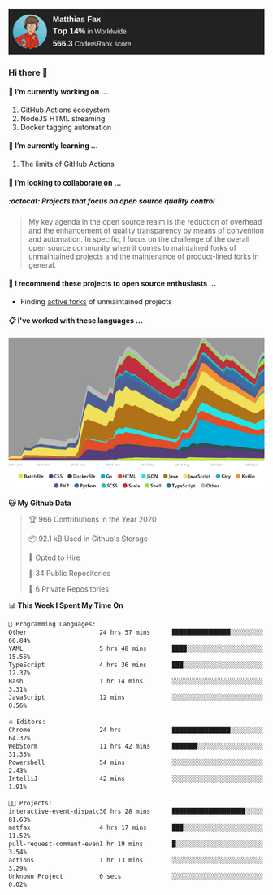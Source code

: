 [![Codersrank](assets/img/badge.png)](https://profile.codersrank.io/user/matfax)

### Hi there 👋

#### 🔭 I’m currently working on ...

1. GitHub Actions ecosystem
1. NodeJS HTML streaming
1. Docker tagging automation

#### 🌱 I’m currently learning ...

1. The limits of GitHub Actions

#### 👯 I’m looking to collaborate on ...

##### :octocat: Projects that focus on open source quality control
> My key agenda in the open source realm is the reduction of overhead and the enhancement of quality transparency by means of convention and automation. In specific, I focus on the challenge of the overall open source community when it comes to maintained forks of unmaintained projects and the maintenance of product-lined forks in general.

#### :rocket: I recommend these projects to open source enthusiasts ...

* Finding [active forks](https://github.com/techgaun/active-forks) of unmaintained projects

#### :clipboard: I've worked with these languages ...

[![Codersrank](assets/img/languages.png)](https://profile.codersrank.io/user/matfax)

<!--START_SECTION:waka-->
**🐱 My Github Data** 

> 🏆 966 Contributions in the Year 2020
 > 
> 📦 92.1 kB Used in Github's Storage 
 > 
> 💼 Opted to Hire
 > 
> 📜 34 Public Repositories
 > 
> 🔑 6 Private Repositories 

📊 **This Week I Spent My Time On** 

```text
💬 Programming Languages: 
Other                    24 hrs 57 mins      ████████████████░░░░░░░░░   66.84% 
YAML                     5 hrs 48 mins       ████░░░░░░░░░░░░░░░░░░░░░   15.55% 
TypeScript               4 hrs 36 mins       ███░░░░░░░░░░░░░░░░░░░░░░   12.37% 
Bash                     1 hr 14 mins        ░░░░░░░░░░░░░░░░░░░░░░░░░   3.31% 
JavaScript               12 mins             ░░░░░░░░░░░░░░░░░░░░░░░░░   0.56%

🔥 Editors: 
Chrome                   24 hrs              ████████████████░░░░░░░░░   64.32% 
WebStorm                 11 hrs 42 mins      ███████░░░░░░░░░░░░░░░░░░   31.35% 
Powershell               54 mins             ░░░░░░░░░░░░░░░░░░░░░░░░░   2.43% 
IntelliJ                 42 mins             ░░░░░░░░░░░░░░░░░░░░░░░░░   1.91%

🐱‍💻 Projects: 
interactive-event-dispatc30 hrs 28 mins      ████████████████████░░░░░   81.63% 
matfax                   4 hrs 17 mins       ███░░░░░░░░░░░░░░░░░░░░░░   11.52% 
pull-request-comment-even1 hr 19 mins        █░░░░░░░░░░░░░░░░░░░░░░░░   3.54% 
actions                  1 hr 13 mins        ░░░░░░░░░░░░░░░░░░░░░░░░░   3.29% 
Unknown Project          0 secs              ░░░░░░░░░░░░░░░░░░░░░░░░░   0.02%

```


<!--END_SECTION:waka-->

<!--
**matfax/matfax** is a ✨ _special_ ✨ repository because its `README.md` (this file) appears on your GitHub profile.

Here are some ideas to get you started:

- 🔭 I’m currently working on ...
- 🌱 I’m currently learning ...
- 👯 I’m looking to collaborate on ...
- 🤔 I’m looking for help with ...
- 💬 Ask me about ...
- 📫 How to reach me: ...
- 😄 Pronouns: ...
- ⚡ Fun fact: ...
-->
